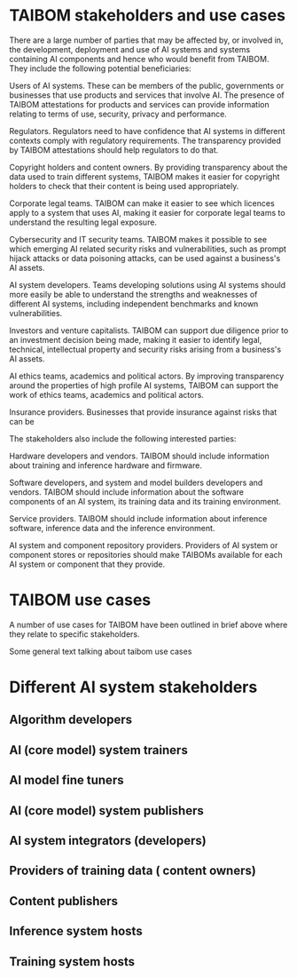 
# TAIBOM stakeholders and use cases

There are a large number of parties that may be affected by, or involved in, the development, deployment and use of AI systems and systems containing AI components and hence who would benefit from TAIBOM. They include the following potential beneficiaries:

Users of AI systems. These can be members of the public, governments or businesses that use products and services that involve AI. The presence of TAIBOM attestations for products and services can provide information relating to terms of use, security, privacy and performance.

Regulators. Regulators need to have confidence that AI systems in different contexts comply with regulatory requirements. The transparency provided by TAIBOM attestations should help regulators to do that.

Copyright holders and content owners. By providing transparency about the data used to train different systems, TAIBOM makes it easier for copyright holders to check that their content is being used appropriately.

Corporate legal teams. TAIBOM can make it easier to see which licences apply to a system that uses AI, making it easier for corporate legal teams to understand the resulting legal exposure.

Cybersecurity and IT security teams. TAIBOM makes it possible to see which emerging AI related security risks and vulnerabilities, such as prompt hijack attacks or data poisoning attacks, can be used against a business's AI assets.

AI system developers. Teams developing solutions using AI systems should more easily be able to understand the strengths and weaknesses of different AI systems, including independent benchmarks and known vulnerabilities.

Investors and venture capitalists. TAIBOM can support due diligence prior to an investment decision being made, making it easier to identify legal, technical, intellectual property and security risks arising from a business's AI assets.

AI ethics teams, academics and political actors. By improving transparency around the properties of high profile AI systems, TAIBOM can support the work of ethics teams, academics and political actors.

Insurance providers. Businesses that provide insurance against risks that can be 

The stakeholders also include the following interested parties:

Hardware developers and vendors. TAIBOM should include information about training and inference hardware and firmware.

Software developers, and system and model builders developers and vendors. TAIBOM should include information about the software components of an AI system, its training data and its training environment.

Service providers. TAIBOM should include information about inference software, inference data and the inference environment.

AI system and component repository providers. Providers of AI system or component stores or repositories should make TAIBOMs available for each AI system or component that they provide.


# TAIBOM use cases

A number of use cases for TAIBOM have been outlined in brief above where they relate to specific stakeholders.







Some general text talking about taibom use cases





# Different AI system stakeholders



## Algorithm developers



## AI (core model) system trainers



## AI model fine tuners



## AI (core model) system publishers



## AI system integrators (developers)



## Providers of training data ( content owners)



## Content publishers



## Inference system hosts



## Training system hosts





## 
